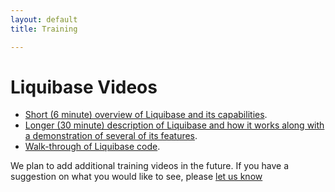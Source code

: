 ```yaml
---
layout: default
title: Training

---
```


# Liquibase Videos

* [Short (6 minute) overview of Liquibase and its capabilities](http://www.liquibase.org/swf/overview_short/liquibase%20overview.html).
* [Longer (30 minute) description of Liquibase and how it works along with a demonstration of several of its features](http://www.liquibase.org/swf/overview_long/Liquibase%20TechTalk.html).
* [Walk-through of Liquibase code](http://www.liquibase.org/swf/liquibase_code_walkthrough/liquibase_code_walkthrough.html).

We plan to add additional training videos in the future. If you have a suggestion on what you would like to see, please [let us know](community/index.html)
